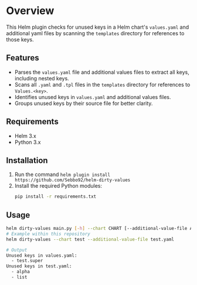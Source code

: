 # Overview

This Helm plugin checks for unused keys in a Helm chart's `values.yaml` and additional yaml files by scanning the `templates` directory for references to those keys.

## Features
- Parses the `values.yaml` file and additional values files to extract all keys, including nested keys.
- Scans all `.yaml` and `.tpl` files in the `templates` directory for references to `Values.<key>`.
- Identifies unused keys in `values.yaml` and additional values files.
- Groups unused keys by their source file for better clarity.

## Requirements
- Helm 3.x
- Python 3.x

## Installation
1. Run the command `helm plugin install https://github.com/Sebbo92/helm-dirty-values`
2. Install the required Python modules:
   ```bash
   pip install -r requirements.txt
   ```

## Usage
```bash
helm dirty-values main.py [-h] --chart CHART [--additional-value-file ADDITIONAL_VALUE_FILE]
# Example within this repository
helm dirty-values --chart test --additional-value-file test.yaml

# Output
Unused keys in values.yaml:
  - test.super
Unused keys in test.yaml:
  - alpha
  - list
```
